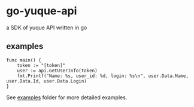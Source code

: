 # go-yuque-api
a SDK of yuque API written in go

## examples
```
func main() {
	token := "[token]"
	user := api.GetUserInfo(token)
	fmt.Printf("Name: %s, user_id: %d, login: %s\n", user.Data.Name, user.Data.Id, user.Data.Login)
}
```
See [examples]() folder for more detailed examples.